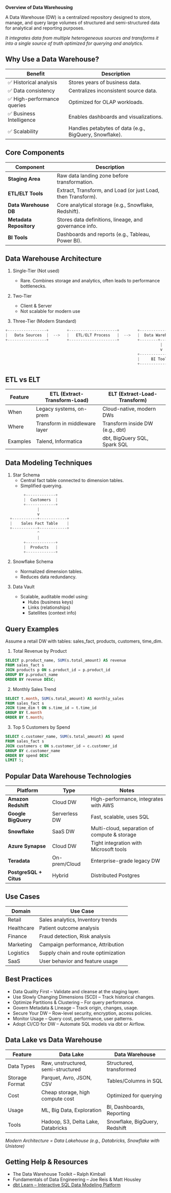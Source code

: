 **Overview of Data Warehousing**  

A Data Warehouse (DW) is a centralized repository designed to store, manage, and query large volumes of structured and semi-structured data for analytical and reporting purposes.

*It integrates data from multiple heterogeneous sources and transforms it into a single source of truth optimized for querying and analytics.*

## Why Use a Data Warehouse?

| Benefit                    | Description                                            |
| -------------------------- | ------------------------------------------------------ |
| ✅ Historical analysis      | Stores years of business data.                         |
| ✅ Data consistency         | Centralizes inconsistent source data.                  |
| ✅ High-performance queries | Optimized for OLAP workloads.                          |
| ✅ Business Intelligence    | Enables dashboards and visualizations.                 |
| ✅ Scalability              | Handles petabytes of data (e.g., BigQuery, Snowflake). |

## Core Components

| Component               | Description                                                  |
| ----------------------- | ------------------------------------------------------------ |
| **Staging Area**        | Raw data landing zone before transformation.                 |
| **ETL/ELT Tools**       | Extract, Transform, and Load (or just Load, then Transform). |
| **Data Warehouse DB**   | Core analytical storage (e.g., Snowflake, Redshift).         |
| **Metadata Repository** | Stores data definitions, lineage, and governance info.       |
| **BI Tools**            | Dashboards and reports (e.g., Tableau, Power BI).            |

## Data Warehouse Architecture

1. Single-Tier (Not used)
    - Rare. Combines storage and analytics, often leads to performance bottlenecks.  

2. Two-Tier
    - Client & Server
    - Not scalable for modern use  

3. Three-Tier (Modern Standard)

```python
+-----------------+        +---------------------+        +------------------+
|   Data Sources  |  -->   |   ETL/ELT Process   |  -->   |  Data Warehouse  |
+-----------------+        +---------------------+        +--------+---------+
                                                                    |
                                                                    v
                                                          +-------------------+
                                                          |     BI Tools      |
                                                          +-------------------+
```

## ETL vs ELT

| Feature  | ETL (Extract-Transform-Load)  | ELT (Extract-Load-Transform)    |
| -------- | ----------------------------- | ------------------------------- |
| When     | Legacy systems, on-prem       | Cloud-native, modern DWs        |
| Where    | Transform in middleware layer | Transform inside DW (e.g., dbt) |
| Examples | Talend, Informatica           | dbt, BigQuery SQL, Spark SQL    |

## Data Modeling Techniques

1. Star Schema
    - Central fact table connected to dimension tables.
    - Simplified querying.

```python
        +-------------+
        |  Customers  |
        +-------------+
              |
              v
  +-----------+------------+
  |    Sales Fact Table    |
  +-----------+------------+
              ^
              |
        +-------------+
        |  Products   |
        +-------------+
```

2. Snowflake Schema
    -  Normalized dimension tables.
    - Reduces data redundancy.  

3. Data Vault
    - Scalable, auditable model using:
        - Hubs (business keys)
        - Links (relationships)
        - Satellites (context info)

## Query Examples

Assume a retail DW with tables: sales_fact, products, customers, time_dim.

1. Total Revenue by Product

```sql
SELECT p.product_name, SUM(s.total_amount) AS revenue
FROM sales_fact s
JOIN products p ON s.product_id = p.product_id
GROUP BY p.product_name
ORDER BY revenue DESC;
```

2. Monthly Sales Trend

```sql
SELECT t.month, SUM(s.total_amount) AS monthly_sales
FROM sales_fact s
JOIN time_dim t ON s.time_id = t.time_id
GROUP BY t.month
ORDER BY t.month;
```

3. Top 5 Customers by Spend

```sql
SELECT c.customer_name, SUM(s.total_amount) AS spend
FROM sales_fact s
JOIN customers c ON s.customer_id = c.customer_id
GROUP BY c.customer_name
ORDER BY spend DESC
LIMIT 5;
```

## Popular Data Warehouse Technologies

| Platform               | Type          | Notes                                        |
| ---------------------- | ------------- | -------------------------------------------- |
| **Amazon Redshift**    | Cloud DW      | High-performance, integrates with AWS        |
| **Google BigQuery**    | Serverless DW | Fast, scalable, uses SQL                     |
| **Snowflake**          | SaaS DW       | Multi-cloud, separation of compute & storage |
| **Azure Synapse**      | Cloud DW      | Tight integration with Microsoft tools       |
| **Teradata**           | On-prem/Cloud | Enterprise-grade legacy DW                   |
| **PostgreSQL + Citus** | Hybrid        | Distributed Postgres                         |

## Use Cases

| Domain     | Use Case                            |
| ---------- | ----------------------------------- |
| Retail     | Sales analytics, Inventory trends   |
| Healthcare | Patient outcome analysis            |
| Finance    | Fraud detection, Risk analysis      |
| Marketing  | Campaign performance, Attribution   |
| Logistics  | Supply chain and route optimization |
| SaaS       | User behavior and feature usage     |

## Best Practices

- Data Quality First – Validate and cleanse at the staging layer.
- Use Slowly Changing Dimensions (SCD) – Track historical changes.
- Optimize Partitions & Clustering – For query performance.
- Govern Metadata & Lineage – Track origin, changes, usage.
- Secure Your DW – Row-level security, encryption, access policies.
- Monitor Usage – Query cost, performance, user patterns.
- Adopt CI/CD for DW – Automate SQL models via dbt or Airflow.

## Data Lake vs Data Warehouse

| Feature        | Data Lake                          | Data Warehouse                |
| -------------- | ---------------------------------- | ----------------------------- |
| Data Types     | Raw, unstructured, semi-structured | Structured, transformed       |
| Storage Format | Parquet, Avro, JSON, CSV           | Tables/Columns in SQL         |
| Cost           | Cheap storage, high compute cost   | Optimized for querying        |
| Usage          | ML, Big Data, Exploration          | BI, Dashboards, Reporting     |
| Tools          | Hadoop, S3, Delta Lake, Databricks | Snowflake, BigQuery, Redshift |

*Modern Architecture = Data Lakehouse (e.g., Databricks, Snowflake with Unistore)*

## Getting Help & Resources

- The Data Warehouse Toolkit – Ralph Kimball
- Fundamentals of Data Engineering – Joe Reis & Matt Housley
- [dbt Learn – Interactive SQL Data Modeling Platform](https://learn.getdbt.com/catalog)